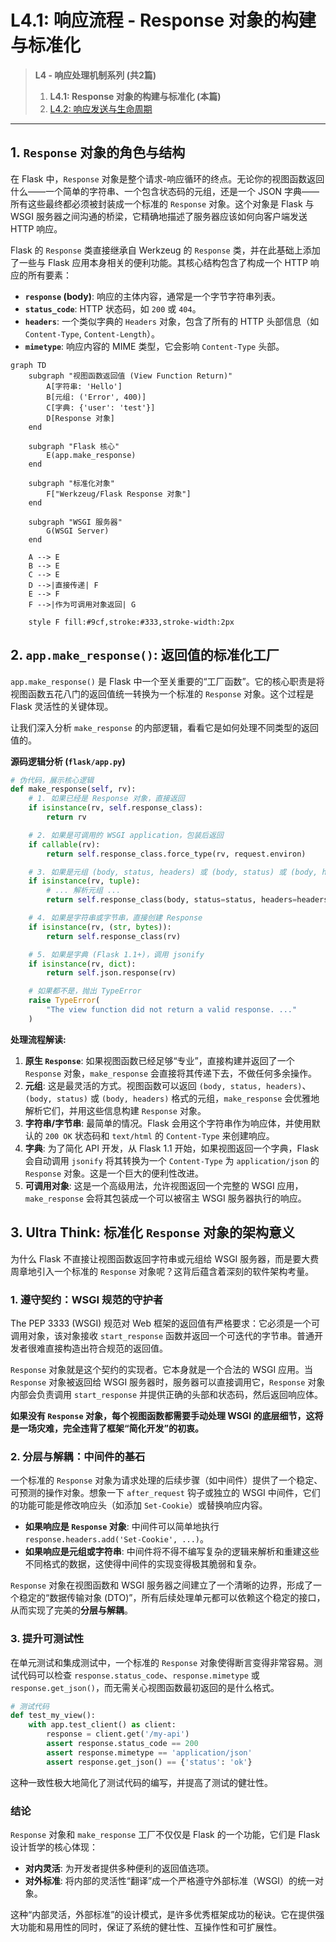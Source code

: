 # L4.1: 响应流程 - Response 对象的构建与标准化

> **L4 - 响应处理机制系列 (共2篇)**
> 1. **L4.1: Response 对象的构建与标准化 (本篇)**
> 2. [L4.2: 响应发送与生命周期](04.2-L4-Response-Sending-Lifecycle.md)

---

## 1. `Response` 对象的角色与结构

在 Flask 中，`Response` 对象是整个请求-响应循环的终点。无论你的视图函数返回什么——一个简单的字符串、一个包含状态码的元组，还是一个 JSON 字典——所有这些最终都必须被封装成一个标准的 `Response` 对象。这个对象是 Flask 与 WSGI 服务器之间沟通的桥梁，它精确地描述了服务器应该如何向客户端发送 HTTP 响应。

Flask 的 `Response` 类直接继承自 Werkzeug 的 `Response` 类，并在此基础上添加了一些与 Flask 应用本身相关的便利功能。其核心结构包含了构成一个 HTTP 响应的所有要素：

*   **`response` (body)**: 响应的主体内容，通常是一个字节字符串列表。
*   **`status_code`**: HTTP 状态码，如 `200` 或 `404`。
*   **`headers`**: 一个类似字典的 `Headers` 对象，包含了所有的 HTTP 头部信息（如 `Content-Type`, `Content-Length`）。
*   **`mimetype`**: 响应内容的 MIME 类型，它会影响 `Content-Type` 头部。

```mermaid
graph TD
    subgraph "视图函数返回值 (View Function Return)"
        A[字符串: 'Hello']
        B[元组: ('Error', 400)]
        C[字典: {'user': 'test'}]
        D[Response 对象]
    end

    subgraph "Flask 核心"
        E(app.make_response)
    end

    subgraph "标准化对象"
        F["Werkzeug/Flask Response 对象"]
    end

    subgraph "WSGI 服务器"
        G(WSGI Server)
    end

    A --> E
    B --> E
    C --> E
    D -->|直接传递| F
    E --> F
    F -->|作为可调用对象返回| G

    style F fill:#9cf,stroke:#333,stroke-width:2px
```

## 2. `app.make_response()`: 返回值的标准化工厂

`app.make_response()` 是 Flask 中一个至关重要的“工厂函数”。它的核心职责是将视图函数五花八门的返回值统一转换为一个标准的 `Response` 对象。这个过程是 Flask 灵活性的关键体现。

让我们深入分析 `make_response` 的内部逻辑，看看它是如何处理不同类型的返回值的。

**源码逻辑分析 (`flask/app.py`)**

```python
# 伪代码，展示核心逻辑
def make_response(self, rv):
    # 1. 如果已经是 Response 对象，直接返回
    if isinstance(rv, self.response_class):
        return rv

    # 2. 如果是可调用的 WSGI application，包装后返回
    if callable(rv):
        return self.response_class.force_type(rv, request.environ)

    # 3. 如果是元组 (body, status, headers) 或 (body, status) 或 (body, headers)
    if isinstance(rv, tuple):
        # ... 解析元组 ...
        return self.response_class(body, status=status, headers=headers)

    # 4. 如果是字符串或字节串，直接创建 Response
    if isinstance(rv, (str, bytes)):
        return self.response_class(rv)

    # 5. 如果是字典 (Flask 1.1+)，调用 jsonify
    if isinstance(rv, dict):
        return self.json.response(rv)

    # 如果都不是，抛出 TypeError
    raise TypeError(
        "The view function did not return a valid response. ..."
    )
```

**处理流程解读:**

1.  **原生 `Response`**: 如果视图函数已经足够“专业”，直接构建并返回了一个 `Response` 对象，`make_response` 会直接将其传递下去，不做任何多余操作。
2.  **元组**: 这是最灵活的方式。视图函数可以返回 `(body, status, headers)`、`(body, status)` 或 `(body, headers)` 格式的元组，`make_response` 会优雅地解析它们，并用这些信息构建 `Response` 对象。
3.  **字符串/字节串**: 最简单的情况。Flask 会用这个字符串作为响应体，并使用默认的 `200 OK` 状态码和 `text/html` 的 `Content-Type` 来创建响应。
4.  **字典**: 为了简化 API 开发，从 Flask 1.1 开始，如果视图返回一个字典，Flask 会自动调用 `jsonify` 将其转换为一个 `Content-Type` 为 `application/json` 的 `Response` 对象。这是一个巨大的便利性改进。
5.  **可调用对象**: 这是一个高级用法，允许视图返回一个完整的 WSGI 应用，`make_response` 会将其包装成一个可以被宿主 WSGI 服务器执行的响应。

## 3. Ultra Think: 标准化 `Response` 对象的架构意义

为什么 Flask 不直接让视图函数返回字符串或元组给 WSGI 服务器，而是要大费周章地引入一个标准的 `Response` 对象呢？这背后蕴含着深刻的软件架构考量。

### 1. 遵守契约：WSGI 规范的守护者

The PEP 3333 (WSGI) 规范对 Web 框架的返回值有严格要求：它必须是一个可调用对象，该对象接收 `start_response` 函数并返回一个可迭代的字节串。普通开发者很难直接构造出符合规范的返回值。

`Response` 对象就是这个契约的实现者。它本身就是一个合法的 WSGI 应用。当 `Response` 对象被返回给 WSGI 服务器时，服务器可以直接调用它，`Response` 对象内部会负责调用 `start_response` 并提供正确的头部和状态码，然后返回响应体。

**如果没有 `Response` 对象，每个视图函数都需要手动处理 WSGI 的底层细节，这将是一场灾难，完全违背了框架“简化开发”的初衷。**

### 2. 分层与解耦：中间件的基石

一个标准的 `Response` 对象为请求处理的后续步骤（如中间件）提供了一个稳定、可预测的操作对象。想象一下 `after_request` 钩子或独立的 WSGI 中间件，它们的功能可能是修改响应头（如添加 `Set-Cookie`）或替换响应内容。

*   **如果响应是 `Response` 对象**: 中间件可以简单地执行 `response.headers.add('Set-Cookie', ...)`。
*   **如果响应是元组或字符串**: 中间件将不得不编写复杂的逻辑来解析和重建这些不同格式的数据，这使得中间件的实现变得极其脆弱和复杂。

`Response` 对象在视图函数和 WSGI 服务器之间建立了一个清晰的边界，形成了一个稳定的“数据传输对象 (DTO)”，所有后续处理单元都可以依赖这个稳定的接口，从而实现了完美的**分层与解耦**。

### 3. 提升可测试性

在单元测试和集成测试中，一个标准的 `Response` 对象使得断言变得非常容易。测试代码可以检查 `response.status_code`、`response.mimetype` 或 `response.get_json()`，而无需关心视图函数最初返回的是什么格式。

```python
# 测试代码
def test_my_view():
    with app.test_client() as client:
        response = client.get('/my-api')
        assert response.status_code == 200
        assert response.mimetype == 'application/json'
        assert response.get_json() == {'status': 'ok'}
```

这种一致性极大地简化了测试代码的编写，并提高了测试的健壮性。

### 结论

`Response` 对象和 `make_response` 工厂不仅仅是 Flask 的一个功能，它们是 Flask 设计哲学的核心体现：

*   **对内灵活**: 为开发者提供多种便利的返回值选项。
*   **对外标准**: 将内部的灵活性“翻译”成一个严格遵守外部标准（WSGI）的统一对象。

这种“内部灵活，外部标准”的设计模式，是许多优秀框架成功的秘诀。它在提供强大功能和易用性的同时，保证了系统的健壮性、互操作性和可扩展性。